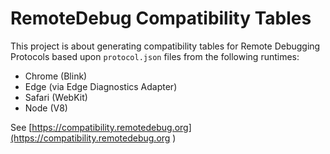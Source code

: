 # RemoteDebug Compatibility Tables

This project is about generating compatibility tables for Remote Debugging Protocols based upon `protocol.json` files from the following runtimes:

- Chrome (Blink)
- Edge (via Edge Diagnostics Adapter)
- Safari (WebKit)
- Node (V8)

See [https://compatibility.remotedebug.org](https://compatibility.remotedebug.org )
